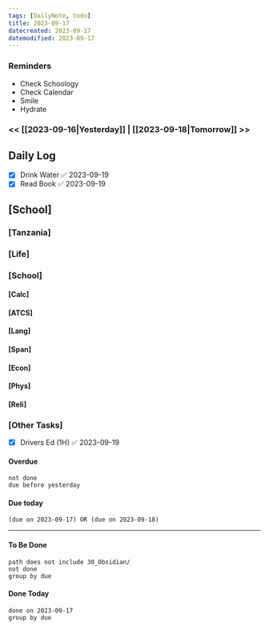 ```yaml
---
tags: [DailyNote, todo]
title: 2023-09-17
datecreated: 2023-09-17
datemodified: 2023-09-17
---
```


### Reminders
- Check Schoology
- Check Calendar
- Smile
- Hydrate

### << [[2023-09-16|Yesterday]] | [[2023-09-18|Tomorrow]] >>

## Daily Log

- [x] Drink Water ✅ 2023-09-19
- [x] Read Book ✅ 2023-09-19

## [School]

### [Tanzania]

### [Life]

### [School]

#### [Calc]

#### [ATCS]

#### [Lang]

#### [Span]

#### [Econ]

#### [Phys]

#### [Reli]


### [Other Tasks]

- [x] Drivers Ed (1H) ✅ 2023-09-19

#### Overdue
```tasks
not done
due before yesterday
```
#### Due today

```tasks
(due on 2023-09-17) OR (due on 2023-09-18) 

```
---
#### To Be Done

```tasks
path does not include 30_Obsidian/
not done
group by due
```

#### Done Today

```tasks
done on 2023-09-17
group by due
```